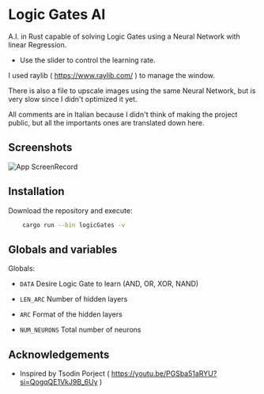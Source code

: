 # Logic Gates AI

A.I. in Rust capable of solving Logic Gates using a Neural Network with linear Regression. 

- Use the slider to control the learning rate.

I used raylib ( https://www.raylib.com/ ) to manage the window.

There is also a file to upscale images using the same Neural Network, but is very slow since I didn't optimized it yet.

All comments are in Italian because I didn't think of making the project public, but all the importants ones are translated down here.

## Screenshots

![App ScreenRecord]()

## Installation

Download the repository and execute:

```bash
    cargo run --bin logicGates -v
```

## Globals and variables

Globals:

- `DATA` Desire Logic Gate to learn (AND, OR, XOR, NAND)

- `LEN_ARC` Number of hidden layers 

- `ARC` Format of the hidden layers 

- `NUM_NEURONS` Total number of neurons 

## Acknowledgements

 - Inspired by Tsodin Porject ( https://youtu.be/PGSba51aRYU?si=QogqQE1VkJ9B_6Uy )
